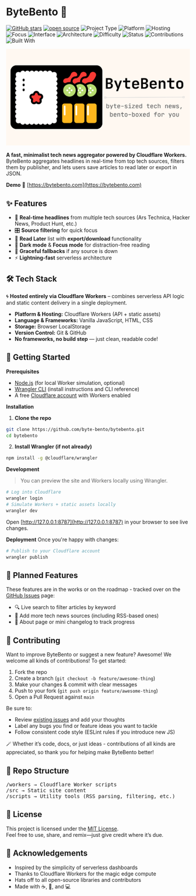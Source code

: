 # ByteBento 🍱

[![GitHub stars](https://img.shields.io/github/stars/byte-bento/bytebento?style=social)](https://github.com/byte-bento/bytebento/stargazers)
[![open source](https://img.shields.io/badge/open%20source-Yes-brightgreen.svg)](https://opensource.org)
![Project Type](https://img.shields.io/badge/type-project-blue)
![Platform](https://img.shields.io/badge/platform-Cloudflare%20Workers-black)
![Hosting](https://img.shields.io/badge/hosting-Cloudflare-orange)
![Focus](https://img.shields.io/badge/focus-tech%20news-9cf)
![Interface](https://img.shields.io/badge/interface-frontend--only-lightgrey)
![Architecture](https://img.shields.io/badge/architecture-serverless-yellow)
![Difficulty](https://img.shields.io/badge/difficulty-self--taught-success)
![Status](https://img.shields.io/badge/status-active-brightgreen)
![Contributions](https://img.shields.io/badge/contributions-welcome-brightgreen)
![Built With](https://img.shields.io/badge/built%20with-curiosity%20%26%20caffeine-ff69b4)

<p align="center">
  <a href="https://bytebento.com">
    <img src="./og-image.png" alt="ByteBento Banner" width="600" />
  </a>
</p>

**A fast, minimalist tech news aggregator powered by Cloudflare Workers.** ByteBento aggregates headlines in real-time from top tech sources, filters them by publisher, and lets users save articles to read later or export in JSON.

**Demo**
🔗 [https://bytebento.com](https://bytebento.com)

## ✨ Features
- 📰 **Real-time headlines** from multiple tech sources (Ars Technica, Hacker News, Product Hunt, etc.)
- 🎛 **Source filtering** for quick focus
- 💾 **Read Later** list with **export/download** functionality
- 🌙 **Dark mode** & **Focus mode** for distraction-free reading
- 🔁 **Graceful fallbacks** if any source is down
- ⚡️ **Lightning-fast** serverless architecture

## 🛠 Tech Stack

🌀 **Hosted entirely via Cloudflare Workers** – combines serverless API logic and static content delivery in a single deployment.

- **Platform & Hosting:** Cloudflare Workers (API + static assets)
- **Language & Frameworks:** Vanilla JavaScript, HTML, CSS
- **Storage:** Browser LocalStorage
- **Version Control:** Git & GitHub
- **No frameworks, no build step** — just clean, readable code!

## 🏁 Getting Started

**Prerequisites**
- [Node.js](https://nodejs.org/en) (for local Worker simulation, optional)
- [Wrangler CLI](https://developers.cloudflare.com/workers/cli-wrangler/) (install instructions and CLI reference)
- A free [Cloudflare account](https://dash.cloudflare.com/sign-up) with Workers enabled

**Installation**

1. **Clone the repo**
```bash
git clone https://github.com/byte-bento/bytebento.git
cd bytebento
```

2. **Install Wrangler (if not already)**
```bash
npm install -g @cloudflare/wrangler
```

**Development**
> You can preview the site and Workers locally using Wrangler.

```bash
# Log into Cloudflare
wrangler login
# Simulate Workers + static assets locally
wrangler dev
```

Open [http://127.0.0.1:8787](http://127.0.0.1:8787) in your browser to see live changes.

**Deployment**
Once you're happy with changes:
```bash
# Publish to your Cloudflare account
wrangler publish
```

## 🧭 Planned Features

These features are in the works or on the roadmap - tracked over on the [GitHub Issues](https://github.com/johnnyfivepi/bytebento/issues) page:

- 🔍 Live search to filter articles by keyword
- 🧵 Add more tech news sources (including RSS-based ones)
- 📝 About page or mini changelog to track progress

## 🤝 Contributing

Want to improve ByteBento or suggest a new feature? Awesome! We welcome all kinds of contributions! To get started:

1. Fork the repo
2. Create a branch (`git checkout -b feature/awesome-thing`)
3. Make your changes & commit with clear messages
4. Push to your fork (`git push origin feature/awesome-thing`)
5. Open a Pull Request against `main`

Be sure to:

- Review [existing issues](https://github.com/byte-bento/bytebento/issues) and add your thoughts
- Label any bugs you find or feature ideas you want to tackle
- Follow consistent code style (ESLint rules if you introduce new JS)

🪄 Whether it’s code, docs, or just ideas - contributions of all kinds are appreciated, so thank you for helping make ByteBento better!

## 📁 Repo Structure
<pre>/workers → Cloudflare Worker scripts
/src → Static site content
/scripts → Utility tools (RSS parsing, filtering, etc.)</pre>

## 📄 License

This project is licensed under the [MIT License](LICENSE).  
Feel free to use, share, and remix—just give credit where it’s due.

## 🙏 Acknowledgements

- Inspired by the simplicity of serverless dashboards
- Thanks to Cloudflare Workers for the magic edge compute
- Hats off to all open-source libraries and contributors
- Made with ☕, 🧠, and 💻
